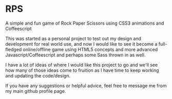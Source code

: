RPS
===

A simple and fun game of Rock Paper Scissors using CSS3 animations and Coffeescript

This was started as a personal project to test out my design and development for real world use, and now I would like to see
it become a full-fledged online/offline game using HTML5 concepts and more advanced Javascript/Coffeescript and perhaps some
Sass thrown in as well. 

I have a lot of ideas of where I would like this project to go and we'll see how many of those ideas come to fruition
as I have time to keep working and updating the code/design.

If you have any suggestions or helpful advice, feel free to message me from my main github profile page. 
